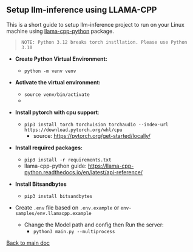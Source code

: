 ## Setup llm-inference using LLAMA-CPP 
This is a short guide to setup llm-inference project to run on your Linux machine using [llama-cpp-python](https://github.com/abetlen/llama-cpp-python) package.

>`NOTE: Python 3.12 breaks torch instllation. Please use Python 3.10`

- **Create Python Virtual Environment:**
  - `python -m venv venv`


- **Activate the virtual environment:**
  - `source venv/bin/activate`
  - 

- **Install pytorch with cpu support**: 
  - `pip3 install torch torchvision torchaudio --index-url https://download.pytorch.org/whl/cpu`
    - source: https://pytorch.org/get-started/locally/ 
   

- **Install required packages:** 
  - `pip3 install -r requirements.txt`
  - llama-cpp-python guide: https://llama-cpp-python.readthedocs.io/en/latest/api-reference/


- **Install Bitsandbytes**
  - `pip3 install bitsandbytes`


- Create `.env` file based on `.env.example` or `env-samples/env.llamacpp.example`
  - Change the Model path and config then Run the server:
    - `python3 main.py --multiprocess`

[Back to main doc](../README.md)